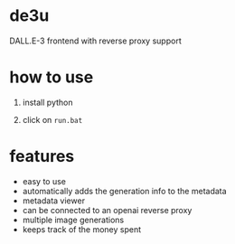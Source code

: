 # de3u
DALL.E-3 frontend with reverse proxy support

# how to use
1. install python 

2. click on `run.bat`

# features
- easy to use
- automatically adds the generation info to the metadata
- metadata viewer
- can be connected to an openai reverse proxy
- multiple image generations
- keeps track of the money spent
